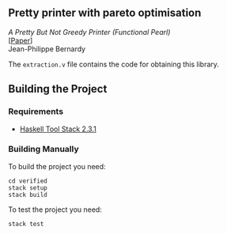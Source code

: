 ## Pretty printer with pareto optimisation
*A Pretty But Not Greedy Printer (Functional Pearl)*
<br />
[[Paper](http://jyp.github.io/pdf/Prettiest.pdf)]
<br />
Jean-Philippe Bernardy

The ``` extraction.v ``` file contains the code for obtaining this library.

## Building the Project

### Requirements
* [Haskell Tool Stack 2.3.1](https://docs.haskellstack.org/en/stable/README/)

### Building Manually

To build the project you need:
```
cd verified
stack setup
stack build
```
To test the project you need:
```
stack test
```
